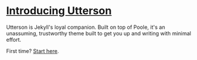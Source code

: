 
# [Introducing Utterson](/)

Utterson is Jekyll's loyal companion. Built on top of Poole, it's an unassuming, trustworthy theme built to get you up and writing with minimal effort. 

First time? [Start here](http://utterson.alidcastano.com/introducing-utterson). 


